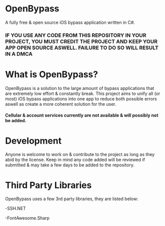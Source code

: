 # OpenBypass
A fully free &amp; open source iOS bypass application written in C#.


### **IF YOU USE ANY CODE FROM THIS REPOSITORY IN YOUR PROJECT, YOU MUST CREDIT THE PROJECT AND KEEP YOUR APP OPEN SOURCE ASWELL. FAILURE TO DO SO WILL RESULT IN A DMCA**

# What is OpenBypass?

OpenBypass is a solution to the large amount of bypass applications that are extremely low effort & constantly break. This project aims to unify all (or most) iOS bypass applications into one app to reduce both possible errors aswell as create a more coherent solution for the user.

#### Cellular & account services currently are not available & will possibly not be added.

# Development

Anyone is welcome to work on & contribute to the project as long as they abid by the license. Keep in mind any code added will be reviewed if submitted & may take a few days to be added to the repository.

# Third Party Libraries

OpenBypass uses a few 3rd party libraries, they are listed below:

-SSH.NET

-FontAwesome.Sharp

